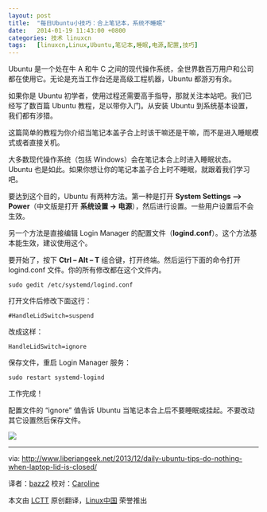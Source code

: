 ```yaml
---
layout: post
title:	"每日Ubuntu小技巧：合上笔记本，系统不睡眠"
date:	2014-01-19 11:43:00 +0800 
categories:	技术 linuxcn 
tags:	[linuxcn,Linux,Ubuntu,笔记本,睡眠,电源,配置,技巧]
---
```



Ubuntu 是一个处在牛 A 和牛 C 之间的现代操作系统，全世界数百万用户和公司都在使用它。无论是充当工作台还是高级工程机器，Ubuntu 都游刃有余。


如果你是 Ubuntu 初学者，使用过程还需要高手指导，那就关注本站吧。我们已经写了数百篇 Ubuntu 教程，足以带你入门。从安装 Ubuntu 到系统基本设置，我们都有涉猎。


这篇简单的教程为你介绍当笔记本盖子合上时该干嘛还是干嘛，而不是进入睡眠模式或者直接关机。


大多数现代操作系统（包括 Windows）会在笔记本合上时进入睡眠状态。Ubuntu 也是如此。如果你想让你的笔记本盖子合上时不睡眠，就跟着我们学习吧。


要达到这个目的，Ubuntu 有两种方法。第一种是打开 **System Settings –> Power**（中文版是打开 **系统设置 -> 电源**），然后进行设置。一些用户设置后不会生效。


另一个方法是直接编辑 Login Manager 的配置文件（**logind.conf**）。这个方法基本能生效，建议使用这个。


要开始了，按下 **Ctrl – Alt – T** 组合键，打开终端。然后运行下面的命令打开 logind.conf 文件。你的所有修改都在这个文件内。



```
sudo gedit /etc/systemd/logind.conf

```

打开文件后修改下面这行：



```
#HandleLidSwitch=suspend

```

改成这样：



```
HandleLidSwitch=ignore

```

保存文件，重启 Login Manager 服务：



```
sudo restart systemd-logind

```

工作完成！


配置文件的 “ignore” 值告诉 Ubuntu 当笔记本合上后不要睡眠或挂起。不要改动其它设置然后保存文件。


![](/Asserts/Images//attachment/album/201401/19/112421kkap5w5a8zlkzzq1.jpg)




---


via: <http://www.liberiangeek.net/2013/12/daily-ubuntu-tips-do-nothing-when-laptop-lid-is-closed/>


译者：[bazz2](https://github.com/bazz2) 校对：[Caroline](https://github.com/carolinewuyan)


本文由 [LCTT](https://github.com/LCTT/TranslateProject) 原创翻译，[Linux中国](http://linux.cn/) 荣誉推出
